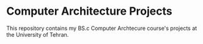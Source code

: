 # Computer Architecture Projects
This repository contains my BS.c Computer Archtecure course's projects at the University of Tehran.
